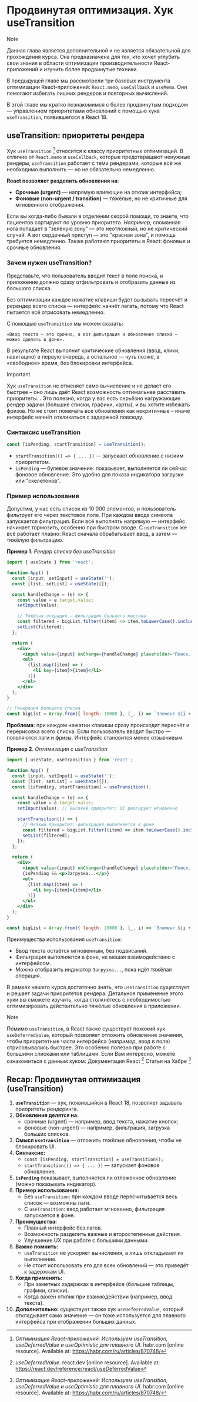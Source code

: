 # Продвинутая оптимизация. Хук useTransition

> [!NOTE]
> Данная глава является дополнительной и не является обязательной для прохождения курса. Она предназначена для тех, кто хочет углубить свои знания в области оптимизации производительности React-приложений и изучить более продвинутые техники.

В предыдущей главе мы рассмотрели три базовых инструмента оптимизации React-приложений: `React.memo`, `useCallback` и `useMemo`. Они помогают избегать лишних рендеров и повторных вычислений.

В этой главе мы кратко познакомимся с более продвинутым подходом — управлением приоритетами обновлений с помощью хука `useTransition`, появившегося в React 18.

## useTransition: приоритеты рендера

Хук `useTransition` [^1] относится к классу приоритетных оптимизаций. В отличие от `React.memo` и `useCallback`, которые предотвращают ненужные рендеры, `useTransition` работает с теми рендерами, которые всё же необходимо выполнить — но не обязательно немедленно.

**React позволяет разделить обновления на**:

- **Срочные (urgent)** — напрямую влияющие на отклик интерфейса;
- **Фоновые (non-urgent / transition)** — тяжёлые, но не критичные для мгновенного отображения.

Если вы когда-либо бывали в отделении скорой помощи, то знаете, что пациентов сортируют по уровню приоритета. _Например_, сломанная нога попадает в "зелёную зону" — это неотложный, но не критический случай. А вот сердечный приступ — это "красная зона", и помощь требуется немедленно. Также работают приоритеты в React: фоновые и срочные обновления.

### Зачем нужен useTransition?

Представьте, что пользователь вводит текст в поле поиска, и приложение должно сразу отфильтровать и отобразить данные из большого списка.

Без оптимизации каждое нажатие клавиши будет вызывать пересчёт и ререндер всего списка — интерфейс начнёт лагать, потому что React пытается всё отрисовать немедленно.

С помощью `useTransition` мы можем сказать:

```
«Ввод текста — это срочно, а вот фильтрация и обновление списка — можно сделать в фоне».
```

В результате React выполнит критические обновления (ввод, клики, навигацию) в первую очередь, а остальное — чуть позже, в «свободное» время, без блокировки интерфейса.

> [!IMPORTANT]
> Хук `useTransition` не отменяет само вычисление и не делает его быстрее – оно лишь даёт React возможность оптимальнее расставить приоритеты. . Это полезно, когда у вас есть серьёзно нагружающие рендер задачи (большие списки, графики, карты), и вы хотите избежать фризов. Но не стоит помечать все обновления как некритичные – иначе интерфейс начнёт откликаться с задержкой повсюду.

### Синтаксис useTransition

```jsx
const [isPending, startTransition] = useTransition();
```

- `startTransition(() => { ... })` — запускает обновление с низким приоритетом.
- `isPending` — булевое значение: показывает, выполняется ли сейчас фоновое обновление. Это удобно для показа индикатора загрузки или "скелетонов".

### Пример использования

Допустим, у нас есть список из 10 000 элементов, и пользователь фильтрует его через текстовое поле. При каждом вводе символа запускается фильтрация. Если всё выполнять напрямую — интерфейс начинает тормозить, особенно при быстром вводе. С `useTransition` же всё работает плавно: React сначала обрабатывает ввод, а затем — тяжёлую фильтрацию.

**Пример 1**. _Рендер списка без useTransition_

```jsx
import { useState } from 'react';

function App() {
  const [input, setInput] = useState('');
  const [list, setList] = useState([]);

  const handleChange = (e) => {
    const value = e.target.value;
    setInput(value);

    // Тяжёлая операция — фильтрация большого массива
    const filtered = bigList.filter((item) => item.toLowerCase().includes(value.toLowerCase()));
    setList(filtered);
  };

  return (
    <div>
      <input value={input} onChange={handleChange} placeholder="Поиск..." />
      <ul>
        {list.map((item) => (
          <li key={item}>{item}</li>
        ))}
      </ul>
    </div>
  );
}

// Генерация большого списка
const bigList = Array.from({ length: 10000 }, (_, i) => `Элемент ${i + 1}`);
```

**Проблема**: при каждом нажатии клавиши сразу происходит пересчёт и перерисовка всего списка. Если пользователь вводит быстро — появляются лаги и фризы. Интерфейс становится менее отзывчивым.

**Пример 2**. _Оптимизация с useTransition_

```jsx
import { useState, useTransition } from 'react';

function App() {
  const [input, setInput] = useState('');
  const [list, setList] = useState([]);
  const [isPending, startTransition] = useTransition();

  const handleChange = (e) => {
    const value = e.target.value;
    setInput(value); // Высокий приоритет: UI реагирует мгновенно

    startTransition(() => {
      // Низкий приоритет: фильтрация выполняется в фоне
      const filtered = bigList.filter((item) => item.toLowerCase().includes(value.toLowerCase()));
      setList(filtered);
    });
  };

  return (
    <div>
      <input value={input} onChange={handleChange} placeholder="Поиск..." />
      {isPending && <p>Загрузка...</p>}
      <ul>
        {list.map((item) => (
          <li key={item}>{item}</li>
        ))}
      </ul>
    </div>
  );
}

const bigList = Array.from({ length: 10000 }, (_, i) => `Элемент ${i + 1}`);
```

Преимущества использования `useTransition`:

- Ввод текста остаётся мгновенным, без подвисаний.
- Фильтрация выполняется в фоне, не мешая взаимодействию с интерфейсом.
- Можно отобразить индикатор `Загрузка...`, пока идёт тяжёлая операция.

В рамках нашего курса достаточно знать, что `useTransition` существует и решает задачи приоритетов рендера. Детальное применение этого хуки вы сможете изучить, когда столкнётесь с необходимостью оптимизировать действительно тяжёлые обновления в приложении.

> [!NOTE]
> Помимо `useTransition`, в React также существует похожий хук `useDeferredValue`, который позволяет отложить обновление значения, чтобы приоритетные части интерфейса (_например_, ввод в поле) отрисовывались быстрее. Это особенно полезно при работе с большими списками или таблицами. Если Вам интересно, можете ознакомиться с данным хуком:
> Документация React [^2]
> Статья на Хабре [^1]

## Recap: Продвинутая оптимизация (useTransition)

1. **`useTransition`** — хук, появившийся в React 18, позволяет задавать приоритеты рендеринга.
2. **Обновления делятся на:**
   - срочные (urgent) — например, ввод текста, нажатие кнопок;
   - фоновые (non-urgent) — например, фильтрация, загрузка больших списков.
3. **Смысл `useTransition`** — отложить тяжёлые обновления, чтобы не блокировать UI.
4. **Синтаксис:**
   - `const [isPending, startTransition] = useTransition();`
   - `startTransition(() => { ... })` — запускает фоновое обновление.
5. **`isPending`** показывает, выполняется ли отложенное обновление (можно показывать индикатор).
6. **Пример использования:**
   - Без `useTransition`: при каждом вводе пересчитывается весь список — возможны лаги.
   - С `useTransition`: ввод работает мгновенно, фильтрация запускается в фоне.
7. **Преимущества:**
   - Плавный интерфейс без лагов.
   - Возможность разделить важные и второстепенные действия.
   - Улучшение UX при работе с большими данными.
8. **Важно помнить:**
   - `useTransition` не ускоряет вычисления, а лишь откладывает их выполнение.
   - Не стоит использовать его для всех обновлений — это приведёт к задержкам UI.
9. **Когда применять:**
   - При заметных задержках в интерфейсе (большие таблицы, графики, списки).
   - Когда важен отклик при взаимодействии (например, ввод текста).
10. **Дополнительно:** существует также хук `useDeferredValue`, который откладывает само значение — он тоже используется для плавного интерфейса при отображении больших данных.

[^1]: _Оптимизация React-приложений: Используем useTransition, useDeferredValue и useOptimistic для плавного UI_. habr.com [online resource]. Available at: https://habr.com/ru/articles/870748/
[^2]: _useDeferredValue_. react.dev [online resource]. Available at: https://react.dev/reference/react/useDeferredValue
[^3]: _useTransition_. react.dev [online resource]. Available at: https://react.dev/reference/react/useTransition
